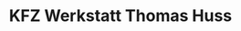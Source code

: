 ---
title: "KFZ Werkstatt Thomas Huss"
url: /piding/kfz-werkstatt-thomas-huss/
shop: Autowerkstatt
---